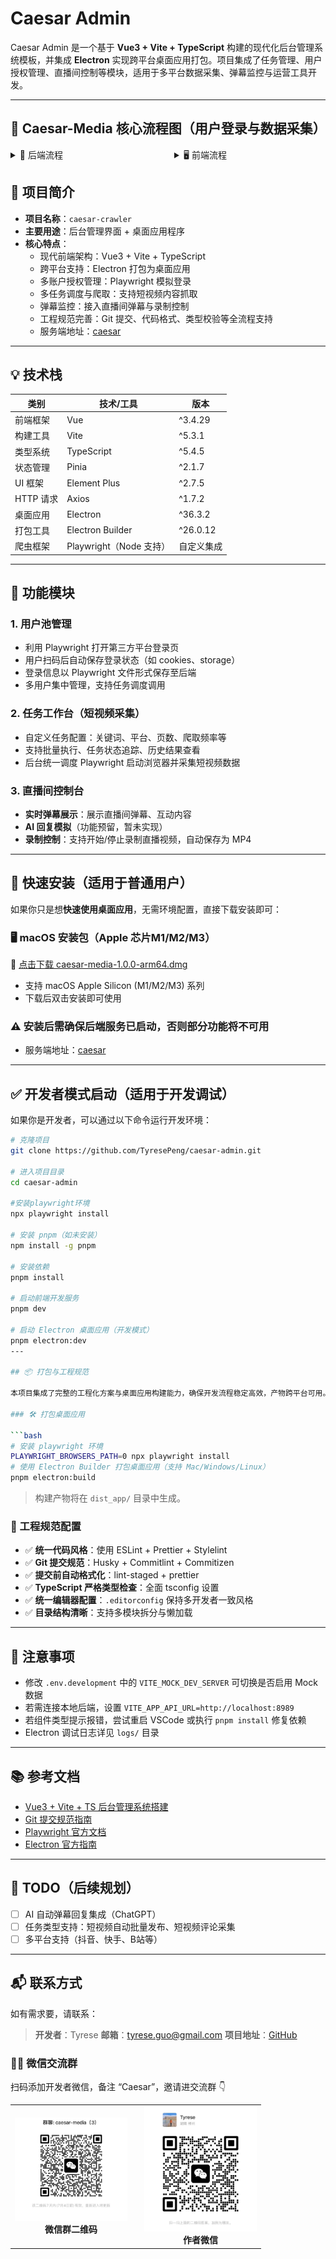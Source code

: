 # Caesar Admin

Caesar Admin 是一个基于 **Vue3 + Vite + TypeScript** 构建的现代化后台管理系统模板，并集成 **Electron** 实现跨平台桌面应用打包。项目集成了任务管理、用户授权管理、直播间控制等模块，适用于多平台数据采集、弹幕监控与运营工具开发。

---

## 🔁 Caesar-Media 核心流程图（用户登录与数据采集）

<div style="display: flex; gap: 20px;">

<div style="flex: 1;">
<details>
<summary>🧩 后端流程</summary>

```mermaid
graph TD
    H[任务调度器定时触发任务] --> I[从用户池中选取可用账号]
    I --> J[调用 Playwright 启动对应用户浏览器实例]
    J --> K[执行采集任务（如短视频搜索、直播监听）]
    K --> L[采集数据保存至数据库（MySQL）]
```
</details>
</div>

<div style="flex: 1;">
<details>
<summary>🖥️ 前端流程</summary>

```mermaid
graph TD
    A[前端 Node.js 调用 Playwright 启动浏览器] --> B[打开抖音登录页面]
    B --> C[用户扫码或输入账号密码完成登录]
    C --> D[生成 session.json（浏览器上下文文件）]
    D --> E[前端上传 session.json 到后端接口]
    E --> F[后端保存 Playwright 会话到数据库或磁盘]
    F --> G[将该用户标记为「可用」，归入用户池]
```
</details>
</div>
</div>


## 📌 项目简介

- **项目名称**：`caesar-crawler`
- **主要用途**：后台管理界面 + 桌面应用程序
- **核心特点**：
  - 现代前端架构：Vue3 + Vite + TypeScript
  - 跨平台支持：Electron 打包为桌面应用
  - 多账户授权管理：Playwright 模拟登录
  - 多任务调度与爬取：支持短视频内容抓取
  - 弹幕监控：接入直播间弹幕与录制控制
  - 工程规范完善：Git 提交、代码格式、类型校验等全流程支持
  - 服务端地址：[caesar](https://github.com/TyresePeng/caesar)


---

## 💡 技术栈

| 类别       | 技术/工具               | 版本        |
|------------|--------------------------|-------------|
| 前端框架   | Vue                      | ^3.4.29     |
| 构建工具   | Vite                     | ^5.3.1      |
| 类型系统   | TypeScript               | ^5.4.5      |
| 状态管理   | Pinia                    | ^2.1.7      |
| UI 框架    | Element Plus             | ^2.7.5      |
| HTTP 请求  | Axios                    | ^1.7.2      |
| 桌面应用   | Electron                 | ^36.3.2     |
| 打包工具   | Electron Builder         | ^26.0.12    |
| 爬虫框架   | Playwright（Node 支持） | 自定义集成 |

---

## 🧩 功能模块

### 1. 用户池管理

- 利用 Playwright 打开第三方平台登录页
- 用户扫码后自动保存登录状态（如 cookies、storage）
- 登录信息以 Playwright 文件形式保存至后端
- 多用户集中管理，支持任务调度调用

### 2. 任务工作台（短视频采集）

- 自定义任务配置：关键词、平台、页数、爬取频率等
- 支持批量执行、任务状态追踪、历史结果查看
- 后台统一调度 Playwright 启动浏览器并采集短视频数据

### 3. 直播间控制台

- **实时弹幕展示**：展示直播间弹幕、互动内容
- **AI 回复模拟**（功能预留，暂未实现）
- **录制控制**：支持开始/停止录制直播视频，自动保存为 MP4
---
## 🚀 快速安装（适用于普通用户）

如果你只是想**快速使用桌面应用**，无需环境配置，直接下载安装即可：

### 🖥️ macOS 安装包（Apple 芯片M1/M2/M3）

🔗 [点击下载 caesar-media-1.0.0-arm64.dmg](https://github.com/TyresePeng/caesar-admin/releases/download/v1.0.0/caesar-media-1.0.0-arm64.dmg)

- 支持 macOS Apple Silicon (M1/M2/M3) 系列
- 下载后双击安装即可使用
### ⚠️ 安装后需确保后端服务已启动，否则部分功能将不可用
- 服务端地址：[caesar](https://github.com/TyresePeng/caesar)
---

## ✅ 开发者模式启动（适用于开发调试）

如果你是开发者，可以通过以下命令运行开发环境：

```bash
# 克隆项目
git clone https://github.com/TyresePeng/caesar-admin.git

# 进入项目目录
cd caesar-admin

#安装playwright环境
npx playwright install

# 安装 pnpm（如未安装）
npm install -g pnpm

# 安装依赖
pnpm install

# 启动前端开发服务
pnpm dev

# 启动 Electron 桌面应用（开发模式）
pnpm electron:dev
---

## 📦 打包与工程规范

本项目集成了完整的工程化方案与桌面应用构建能力，确保开发流程稳定高效，产物跨平台可用。

### 🛠️ 打包桌面应用

```bash
# 安装 playwright 环境
PLAYWRIGHT_BROWSERS_PATH=0 npx playwright install
# 使用 Electron Builder 打包桌面应用（支持 Mac/Windows/Linux）
pnpm electron:build
```

> 构建产物将在 `dist_app/` 目录中生成。

### 🧪 工程规范配置

- ✅ **统一代码风格**：使用 ESLint + Prettier + Stylelint
- ✅ **Git 提交规范**：Husky + Commitlint + Commitizen
- ✅ **提交前自动格式化**：lint-staged + prettier
- ✅ **TypeScript 严格类型检查**：全面 tsconfig 设置
- ✅ **统一编辑器配置**：`.editorconfig` 保持多开发者一致风格
- ✅ **目录结构清晰**：支持多模块拆分与懒加载

---

## 📝 注意事项

- 修改 `.env.development` 中的 `VITE_MOCK_DEV_SERVER` 可切换是否启用 Mock 数据
- 若需连接本地后端，设置 `VITE_APP_API_URL=http://localhost:8989`
- 若组件类型提示报错，尝试重启 VSCode 或执行 `pnpm install` 修复依赖
- Electron 调试日志详见 `logs/` 目录

---

## 📚 参考文档

- [Vue3 + Vite + TS 后台管理系统搭建](https://blog.csdn.net/u013737132/article/details/130191394)
- [Git 提交规范指南](https://blog.csdn.net/u013737132/article/details/130191363)
- [Playwright 官方文档](https://playwright.dev/)
- [Electron 官方指南](https://www.electronjs.org/docs)

---

## 📌 TODO（后续规划）

- [ ] AI 自动弹幕回复集成（ChatGPT）
- [ ] 任务类型支持：短视频自动批量发布、短视频评论采集
- [ ] 多平台支持（抖音、快手、B站等）
---

## 📬 联系方式

如有需求要，请联系：

> **开发者**：Tyrese
> **邮箱**：tyrese.guo@gmail.com
> **项目地址**：[GitHub](https://github.com/TyresePeng/caesar-admin)

### 🧑‍💻 微信交流群
扫码添加开发者微信，备注 “Caesar”，邀请进交流群 👇
<table>
  <tr>
    <td style="text-align:center;">
      <img src="https://github.com/TyresePeng/caesar/blob/main/docs/chat.png" width="180"/><br/>
      <strong>微信群二维码</strong>
    </td>
    <td style="text-align:center; padding-left: 20px;">
      <img src="https://github.com/TyresePeng/caesar/blob/main/docs/chat_tyrese.png" width="180"/><br/>
      <strong>作者微信</strong>
    </td>
  </tr>
</table>